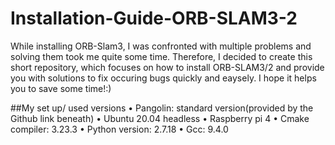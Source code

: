 # Installation-Guide-ORB-SLAM3-2
While installing ORB-Slam3, I was confronted with multiple problems and solving them took me quite some time. Therefore, I decided to create this short repository, which focuses on how to install ORB-SLAM3/2 and provide you with solutions to fix occuring bugs quickly and eaysely. I hope it helps you to save some time!:)

##My set up/ used versions
• Pangolin: standard version(provided by the Github link beneath)
• Ubuntu 20.04 headless
• Raspberry pi 4
• Cmake compiler: 3.23.3
• Python version: 2.7.18
• Gcc: 9.4.0

